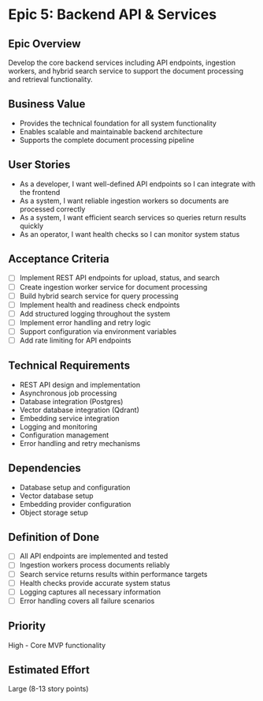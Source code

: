 # Epic 5: Backend API & Services

## Epic Overview

Develop the core backend services including API endpoints, ingestion workers, and hybrid search service to support the document processing and retrieval functionality.

## Business Value

- Provides the technical foundation for all system functionality
- Enables scalable and maintainable backend architecture
- Supports the complete document processing pipeline

## User Stories

- As a developer, I want well-defined API endpoints so I can integrate with the frontend
- As a system, I want reliable ingestion workers so documents are processed correctly
- As a system, I want efficient search services so queries return results quickly
- As an operator, I want health checks so I can monitor system status

## Acceptance Criteria

- [ ] Implement REST API endpoints for upload, status, and search
- [ ] Create ingestion worker service for document processing
- [ ] Build hybrid search service for query processing
- [ ] Implement health and readiness check endpoints
- [ ] Add structured logging throughout the system
- [ ] Implement error handling and retry logic
- [ ] Support configuration via environment variables
- [ ] Add rate limiting for API endpoints

## Technical Requirements

- REST API design and implementation
- Asynchronous job processing
- Database integration (Postgres)
- Vector database integration (Qdrant)
- Embedding service integration
- Logging and monitoring
- Configuration management
- Error handling and retry mechanisms

## Dependencies

- Database setup and configuration
- Vector database setup
- Embedding provider configuration
- Object storage setup

## Definition of Done

- [ ] All API endpoints are implemented and tested
- [ ] Ingestion workers process documents reliably
- [ ] Search service returns results within performance targets
- [ ] Health checks provide accurate system status
- [ ] Logging captures all necessary information
- [ ] Error handling covers all failure scenarios

## Priority

High - Core MVP functionality

## Estimated Effort

Large (8-13 story points)
